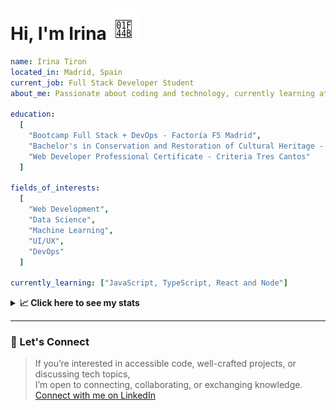 <h1>Hi, I'm Irina <img src="./hand-emoji.svg" alt="Waving Hand" width="50" height="50"></h1>

```yaml
name: Irina Tiron
located_in: Madrid, Spain
current_job: Full Stack Developer Student
about_me: Passionate about coding and technology, currently learning at Factoría F5 in Madrid

education:
  [
    "Bootcamp Full Stack + DevOps - Factoría F5 Madrid",
    "Bachelor's in Conservation and Restoration of Cultural Heritage - ESCRBC Madrid",
    "Web Developer Professional Certificate - Criteria Tres Cantos"
  ]

fields_of_interests:
  [
    "Web Development",
    "Data Science",
    "Machine Learning",
    "UI/UX",
    "DevOps"
  ]
  
currently_learning: ["JavaScript, TypeScript, React and Node"]

```

<details>
  <summary><b>📈 Click here to see my stats</b></summary>

  ---
 
<!--START_SECTION:waka-->
**🐱 My GitHub Data** 

> 📦 166.7 kB Used in GitHub's Storage 
 > 
> 🏆 304 Contributions in the Year 2025
 > 
> 💼 Opted to Hire
 > 
> 📜 8 Public Repositories 
 > 
> 🔑 2 Private Repositories 
 > 
**I'm an Early 🐤** 

```text
🌞 Morning                298 commits         █████░░░░░░░░░░░░░░░░░░░░   19.95 % 
🌆 Daytime                912 commits         ███████████████░░░░░░░░░░   61.04 % 
🌃 Evening                244 commits         ████░░░░░░░░░░░░░░░░░░░░░   16.33 % 
🌙 Night                  40 commits          █░░░░░░░░░░░░░░░░░░░░░░░░   02.68 % 
```
📅 **I'm Most Productive on Wednesday** 

```text
Monday                   225 commits         ████░░░░░░░░░░░░░░░░░░░░░   15.06 % 
Tuesday                  320 commits         █████░░░░░░░░░░░░░░░░░░░░   21.42 % 
Wednesday                405 commits         ███████░░░░░░░░░░░░░░░░░░   27.11 % 
Thursday                 313 commits         █████░░░░░░░░░░░░░░░░░░░░   20.95 % 
Friday                   181 commits         ███░░░░░░░░░░░░░░░░░░░░░░   12.12 % 
Saturday                 4 commits           ░░░░░░░░░░░░░░░░░░░░░░░░░   00.27 % 
Sunday                   46 commits          █░░░░░░░░░░░░░░░░░░░░░░░░   03.08 % 
```


📊 **This Week I Spent My Time On** 

```text
🕑︎ Time Zone: Europe/Madrid

💬 Programming Languages: 
JavaScript               2 hrs 43 mins       ████████████████████░░░░░   79.38 % 
Bash                     30 mins             ████░░░░░░░░░░░░░░░░░░░░░   14.71 % 
HTML                     6 mins              █░░░░░░░░░░░░░░░░░░░░░░░░   02.97 % 
Git Config               4 mins              █░░░░░░░░░░░░░░░░░░░░░░░░   02.28 % 
JSON                     0 secs              ░░░░░░░░░░░░░░░░░░░░░░░░░   00.38 % 

🐱‍💻 Projects: 
Oceania-Butterflies-Backe1 hr 38 mins        ████████████░░░░░░░░░░░░░   47.98 % 
api-book                 59 mins             ███████░░░░░░░░░░░░░░░░░░   28.77 % 
Full-Stack-Mariposas-Ocea44 mins             █████░░░░░░░░░░░░░░░░░░░░   21.85 % 
polinizadores-mariposas-a2 mins              ░░░░░░░░░░░░░░░░░░░░░░░░░   01.41 % 
```

**I Mostly Code in JavaScript** 

```text
JavaScript               7 repos             ████████████░░░░░░░░░░░░░   50.00 % 
HTML                     3 repos             █████░░░░░░░░░░░░░░░░░░░░   21.43 % 
CSS                      2 repos             ████░░░░░░░░░░░░░░░░░░░░░   14.29 % 
TypeScript               2 repos             ████░░░░░░░░░░░░░░░░░░░░░   14.29 % 
```



**Timeline**

![Lines of Code chart](https://raw.githubusercontent.com/irinatiron/irinatiron/main/assets/bar_graph.png)


 Last Updated on 13/09/2025 06:26:42 UTC
<!--END_SECTION:waka-->

</details>

---

### 📎 Let's Connect

>If you’re interested in accessible code, well-crafted projects, or discussing tech topics,  
>I’m open to connecting, collaborating, or exchanging knowledge.  
>[Connect with me on LinkedIn](https://www.linkedin.com/in/irinatiron/)
